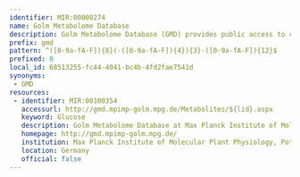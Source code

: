 ```yaml
---
identifier: MIR:00000274
name: Golm Metabolome Database
description: Golm Metabolome Database (GMD) provides public access to custom mass spectral libraries, metabolite profiling experiments as well as additional information and tools. This collection references metabolite information, relating the biologically active substance to metabolic pathways or signalling phenomena.
prefix: gmd
pattern: ^([0-9a-fA-F]){8}(-([0-9a-fA-F]){4}){3}-([0-9a-fA-F]){12}$
prefixed: 0
local_id: 68513255-fc44-4041-bc4b-4fd2fae7541d
synonyms:
 - GMD
resources:
 - identifier: MIR:00100354
   accessurl: http://gmd.mpimp-golm.mpg.de/Metabolites/${lid}.aspx
   keyword: Glucose
   description: Golm Metabolome Database at Max Planck Institute of Molecular Plant Physiology
   homepage: http://gmd.mpimp-golm.mpg.de/
   institution: Max Planck Institute of Molecular Plant Physiology, Potsdam
   location: Germany
   official: false
---
```

